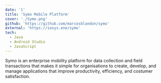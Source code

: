 ```yaml
---
date: '1'
title: 'Symo Mobile Platform'
cover: './Symo.png'
github: 'https://github.com/marcosblandon/symo'
external: 'https://iosys.one/symo'
tech:
  - Java
  - Android Studio
  - JavaScript
---
```


Symo is an enterprise mobility platform for data collection and field transactions that makes it simple for organisations to create, develop, and manage applications that improve productivity, efficiency, and costumer satisfaction.
